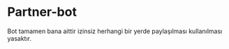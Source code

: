 # Partner-bot
Bot tamamen bana aittir izinsiz herhangi bir yerde paylaşılması kullanılması yasaktır.
